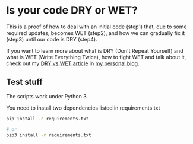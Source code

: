 # Is your code DRY or WET?

This is a proof of how to deal with an initial code (step1) that, due to some required updates, becomes WET (step2), and how we can gradually fix it (step3) until our code is DRY (step4).

If you want to learn more about what is DRY (Don't Repeat Yourself) and what is WET (Write Everything Twice), how to fight WET and talk about it, check out my [DRY vs WET article](https://blog.codigojose.com/principio-dry) in [my personal blog](https://blog.codigojose.com). 

## Test stuff

The scripts work under Python 3.

You need to install two dependencies listed in requirements.txt

```bash
pip install -r requirements.txt

# or
pip3 install -r requirements.txt
```

